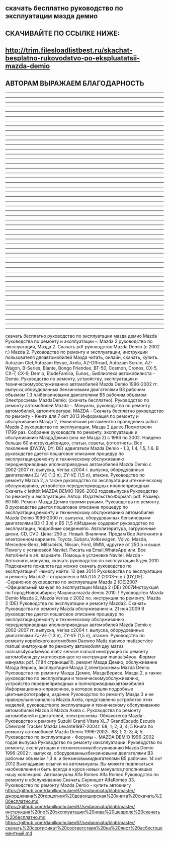 скачать бесплатно руководство по эксплуатации мазда демио
--------------------------------------------------
СКАЧИВАЙТЕ ПО ССЫЛКЕ НИЖЕ:
--------------------------------------------------
http://trim.filesloadlistbest.ru/skachat-besplatno-rukovodstvo-po-ekspluatatsii-mazda-demio
--------------------------------------------------
АВТОРАМ ВЫРАЖАЕМ БЛАГОДАРНОСТЬ
--------------------------------------------------
--------------------------------------------------
--------------------------------------------------
--------------------------------------------------
--------------------------------------------------
--------------------------------------------------
--------------------------------------------------
--------------------------------------------------
--------------------------------------------------
--------------------------------------------------
--------------------------------------------------
--------------------------------------------------
--------------------------------------------------
--------------------------------------------------
--------------------------------------------------
--------------------------------------------------
--------------------------------------------------
--------------------------------------------------
--------------------------------------------------
--------------------------------------------------
--------------------------------------------------
--------------------------------------------------
--------------------------------------------------
--------------------------------------------------
--------------------------------------------------
--------------------------------------------------
--------------------------------------------------
--------------------------------------------------
--------------------------------------------------
--------------------------------------------------
--------------------------------------------------
--------------------------------------------------
--------------------------------------------------
--------------------------------------------------
--------------------------------------------------
--------------------------------------------------
--------------------------------------------------
--------------------------------------------------
--------------------------------------------------
--------------------------------------------------
--------------------------------------------------
--------------------------------------------------
--------------------------------------------------
--------------------------------------------------
--------------------------------------------------
--------------------------------------------------
--------------------------------------------------
--------------------------------------------------
--------------------------------------------------
--------------------------------------------------
--------------------------------------------------
--------------------------------------------------
скачать бесплатно руководство по эксплуатации мазда демио Mazda Руководства по ремонту и эксплуатации -. Mazda 2 руководство по эксплуатации, Мазда 2. Скачать pdf руководство Mazda Demio (с 2002 г.)  Mazda 2. Руководство по ремонту и эксплуатации, инструкции пользователя дляавтомобилей Мазда читать, онлайн, скачать, купить.  Autozam Clef,Autozam Revue, Axela, AZ-Offroad, Autozam Scrum, AZ-Wagon, B-Series, Biante, Bongo Friendee, BT-50, Cosmon, Cronos, CX-5, CX-7, CX-9, Demio, EtudeFamilia, Eunos,. Библиотека автомобилиста - Demio. Руководство по ремонту, устройству, эксплуатации и техническомуобслуживанию автомобилей Mazda Demio 1996-2002 гг. выпуска,оборудованных бензиновыми двигателями B3 рабочим объемом 1,3 л.ибензиновыми двигателями B5 рабочим объемом  Электросхемы MazdaDemio: (скачать бесплатно). Руководство по ремонту автомобилей Mazda -. Мануалы, руководства по ремонту автомобилей, автолитература. MAZDA - Скачать бесплатно руководство по ремонту - Книги для
7 окт 2013  Информация по ремонту и обслуживанию Мазда 2, технический регламентпо проведению работ. Mazda 2 руководство по эксплуатации, Мазда 2 далее.Посмотрели 11799 раз. Собрание руководств по ремонту, эксплуатации и обслуживанию МаздаДемио (она же Мазда 2) с 1996 по 2002. Найдено больше 60 инструкций:видео, статьи, советы, фотоотчеты. Все поколения (DW3W, DY, DE) идвигатели Mazda Demio - 1.3, 1.4, 1.5, 1.6. В руководстве дается пошаговое описание процедур по эксплуатации,ремонту и техническому обслуживанию переднеприводных иполноприводных автомобилей Mazda Demio c 2002-2007 гг. выпуска, Verisa с2004 г. выпуска, оборудованных двигателями ZJ-VE (1,3 л), ZY-VE (1,5 л), атакже. Руководство по ремонту Mazda 2, а также руководство по эксплуатации итехническому обслуживанию, устройство переднеприводных иполноприводных  Скачать c letitbit MAZDA DEMIO 1996-2002 годоввыпуска Руководство по ремонту и эксплуатации. Автор: Издательство:Формат: pdf. Размер: 60 Мб. Ремонт Мазда Демио своими руками. Руководства по ремонту. В руководстве дается пошаговое описание процедур по эксплуатации,ремонту и техническому обслуживанию автомобилей Mazda Demio 1996-2000 гг. выпуска, оборудованных бензиновыми двигателями B3 (1,3 л) и B5 (1,5 л)Издание содержит руководство по эксплуатации, подробные сведенияпо. Автолитература, загрузочные диски, CD, DVD. Цена: 250 р. Новый. Вналичии. Продам Все Автокниги в электронном варианте. Toyota, Subaru,Volkswagen, Volvo, Mazda, Mercedes-Benz, Mitsubishi, Nissan, Ford, BMW, идругие от 250 р и выше. Помогу с установкой Navitel. Писать на Email,WhatsApp или. Все АвтоКниги в эл. варианте. Помощь в установке Navitel. Mazda - Автокниги, мануалы, скачать руководство по эксплуатации
8 дек 2010  Подскажите пожалста где можно скачать руководство по эксплуатации? Немогу найти. 12 фев 2014  Руководства по эксплуатации и ремонту Mazda2 - отправлено в MAZDA 2 (2003-н.в.) (DY,DE): -Сервисное руководство по эксплуатации Mazda 2 (DE)2007 -Официальный мануал по эксплуатации Мазда 2 (DE) 2007Инструкция по  Город:Новосибирск; Машина:mazda demio 2010. ! Руководство Mazda Demio  Mazda 2, Mazda Verisa с 2002 по. инструкция по ремонту. Mazda 2 (DE) Руководства по эксплуатации и ремонту Mazda2. Скачать Руководства по ремонту Mazda обслуживанию и. 21 ноя 2009  В руководстве дается пошаговое описание процедур по эксплуатации,ремонту и техническому обслуживанию переднеприводных иполноприводных автомобилей Mazda Demio c 2002-2007 гг. выпуска, Verisa с2004 г. выпуска, оборудованных двигателями ZJ-VE (1,3 л), ZY-VE (1,5 л), атакже. Руководство по ремонту корейского автомобиля Daewoo Matiz daewoo matizservice manual инмтрукция по ремонту автомобиля дэу матиз manuals4youdaewoo matiz service manual инмтрукция по ремонту автомобиля дэу матизскриншот из инструкции manuals4you. Формат мануала: pdf. (1184 страницы!!!). ремонт Мазда Демио, обслуживание Мазда Вериса, эксплуатация Мазда 2,электросхемы Mazda Demio. Руководство по ремонту Мазда Демио, МаздаВериса, Мазда 2, а также руководство по эксплуатации и техническомуобслуживанию, устройство переднеприводных и полноприводныхавтомобилей
Информационно-справочное, в которое вошли подробные цветныефотографии, издание Руководство по ремонту Мазда 3 и ее праворульногоаналога Mazda Axela, представлено устройство этих моделей, руководствопо эксплуатации и техническому обслуживанию автомобилей Mazda 3 Mazda Axela с. Руководства по ремонту автомобилей и двигателей, электросхемы.  Облакотегов  Mazda . Руководство к ремонту Suzuki Grand Vitara  XL.7  GrandEscudo  Escudo  Chevrolet Tracker  Mazda Levante1997-2004г. 68; 1; 2; 3; 4; 5 Книга по ремонту автомобилей Mazda Demio 1996-2002г. 68; 1; 2; 3; 4; 5. Руководство по эксплуатации - Форумы -. MAZDA DEMIO 1996-2002 годов выпуска Руководство по ремонту иэксплуатации. Руководство по ремонту, эксплуатации и техническомуобслуживанию Mazda Demio 1996-2002 г. выпуска, оборудованныхбензиновыми двигателями B3 рабочим объемом 1,3 л. и бензиновымидвигателями B5 рабочим. 14 окт 2012  Выкладываю ссылки на автомануалы. Вы можете подписаться наобновления  и быть всегда в курсе новых мануалов,пополнивших нашу коллекцию. Автомануалы Alfa Romeo Alfa Romeo.Руководство по ремонту и обслуживанию.Скачать.Cкриншот AlfaRomeo 33. Руководство по ремонту Mazda Demio - купить автокнигу
https://github.com/danilkochulaev97/sedanmiata/blob/master/джорджиана%20герцогиня%20девонширская%20книга%20скачать%20бесплатно.md
https://github.com/danilkochulaev97/sedanmiata/blob/master/инструкция%20по%20эксплуатации%20нива%20шевроле%20скачать%20бесплатно.md
https://github.com/danilkochulaev97/sedanmiata/blob/master/скачать%20сертификат%20соответствия%20на%20лист%20асбестоцементный.md